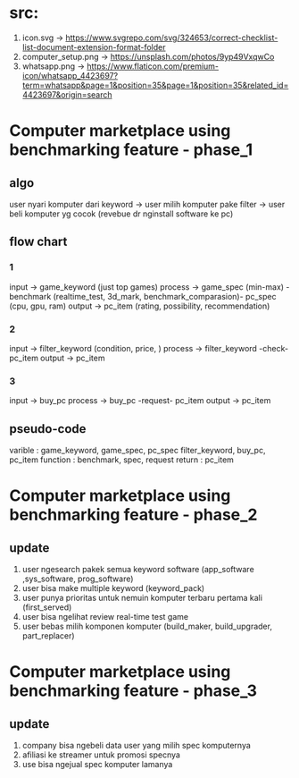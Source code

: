 # src:
1. icon.svg -> https://www.svgrepo.com/svg/324653/correct-checklist-list-document-extension-format-folder
2. computer_setup.png -> https://unsplash.com/photos/9yp49VxqwCo
3. whatsapp.png -> https://www.flaticon.com/premium-icon/whatsapp_4423697?term=whatsapp&page=1&position=35&page=1&position=35&related_id=4423697&origin=search

# Computer marketplace using benchmarking feature - phase_1

## algo
user nyari komputer dari keyword -> user milih komputer pake filter -> user beli komputer yg cocok
(revebue dr nginstall software ke pc)

## flow chart
### 1
input -> game_keyword (just top games)
process -> game_spec (min-max) -benchmark (realtime_test, 3d_mark, benchmark_comparasion)- pc_spec (cpu, gpu, ram)
output -> pc_item (rating, possibility, recommendation)

### 2
input -> filter_keyword (condition, price, )
process -> filter_keyword -check- pc_item
output -> pc_item

### 3
input -> buy_pc
process -> buy_pc -request- pc_item
output -> pc_item

## pseudo-code
varible : game_keyword, game_spec, pc_spec filter_keyword, buy_pc, pc_item
function : benchmark, spec, request
return : pc_item

# Computer marketplace using benchmarking feature - phase_2
## update
1. user ngesearch pakek semua keyword software (app_software ,sys_software, prog_software)
2. user bisa make multiple keyword (keyword_pack)
3. user punya prioritas untuk nemuin komputer terbaru pertama kali (first_served)
4. user bisa ngelihat review real-time test game
3. user bebas milih komponen komputer (build_maker, build_upgrader, part_replacer)

# Computer marketplace using benchmarking feature - phase_3
## update
1. company bisa ngebeli data user yang milih spec komputernya
2. afiliasi ke streamer untuk promosi specnya
3. use bisa ngejual spec komputer lamanya

